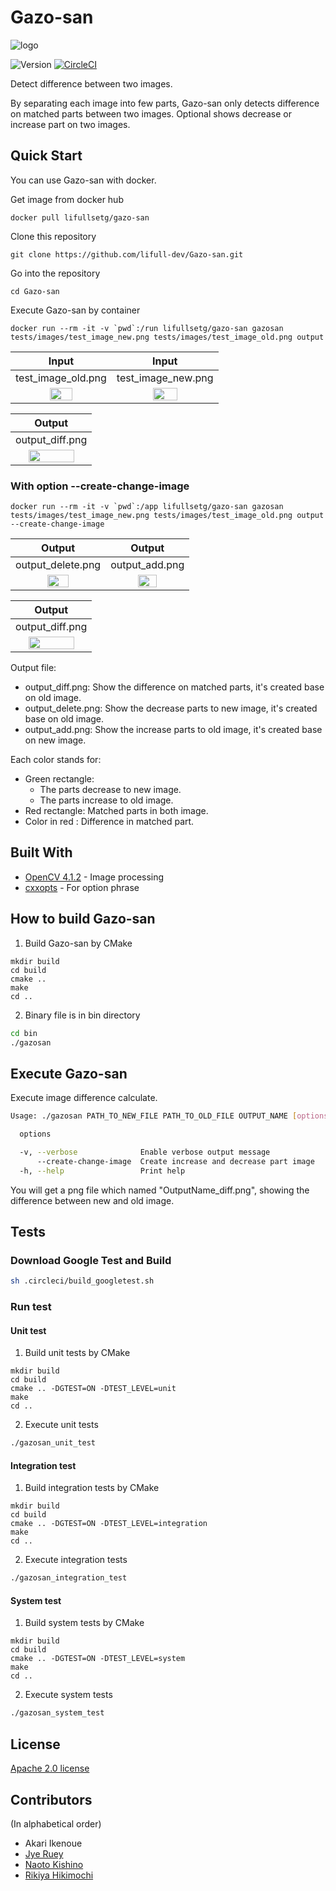 # Gazo-san
![logo](docs/assets/logo.png)

![Version](https://shields-staging.herokuapp.com/github/v/release/lifull-dev/Gazo-san) [![CircleCI](https://circleci.com/gh/lifull-dev/Gazo-san.svg?style=svg)](https://circleci.com/gh/lifull-dev/Gazo-san)

Detect difference between two images.

By separating each image into few parts, Gazo-san only detects difference on matched parts between two images. Optional shows decrease or increase part on two images.

## Quick Start
You can use Gazo-san with docker.

Get image from docker hub
```
docker pull lifullsetg/gazo-san
```

Clone this repository
```
git clone https://github.com/lifull-dev/Gazo-san.git
```

Go into the repository
```
cd Gazo-san
```

Execute Gazo-san by container
```
docker run --rm -it -v `pwd`:/run lifullsetg/gazo-san gazosan tests/images/test_image_new.png tests/images/test_image_old.png output
```

| Input | Input |
| :--: | :--: |
| test_image_old.png | test_image_new.png |
| <img src="tests/images/test_image_old.png" width="50%" /> | <img src="tests/images/test_image_new.png" width="50%" /> |

| Output |
| :--: |
| output_diff.png |
| <img src="https://user-images.githubusercontent.com/27658353/70491691-502c5f00-1b45-11ea-9bdc-8cf1f1189593.png" width="80%" > |


### With option --create-change-image
```
docker run --rm -it -v `pwd`:/app lifullsetg/gazo-san gazosan tests/images/test_image_new.png tests/images/test_image_old.png output --create-change-image
```

| Output | Output |
| :--: | :--: |
| output_delete.png | output_add.png |
| <img src="https://user-images.githubusercontent.com/27658353/70491689-4e629b80-1b45-11ea-98e9-f986bfbaae63.png" width="50%" >| <img src="https://user-images.githubusercontent.com/27658353/70491682-4c004180-1b45-11ea-97a1-bfc77b31e6a0.png" width="50%" > |

| Output |
| :--: |
| output_diff.png |
| <img src="https://user-images.githubusercontent.com/27658353/70491691-502c5f00-1b45-11ea-9bdc-8cf1f1189593.png" width="80%" > |

Output file:
- output_diff.png: Show the difference on matched parts, it's created base on old image.
- output_delete.png: Show the decrease parts to new image, it's created base on old image.
- output_add.png: Show the increase parts to old image, it's created base on new image.

Each color stands for:
- Green rectangle:
  - The parts decrease to new image.
  - The parts increase to old image.
- Red rectangle: Matched parts in both image.
- Color in red : Difference in matched part.

## Built With

* [OpenCV 4.1.2](https://docs.opencv.org/4.1.2/) - Image processing
* [cxxopts](https://github.com/jarro2783/cxxopts) - For option phrase


## How to build Gazo-san

1. Build Gazo-san by CMake
```
mkdir build
cd build
cmake ..
make
cd ..
```
2. Binary file is in bin directory
```bash
cd bin
./gazosan
```

## Execute Gazo-san

Execute image difference calculate.

```bash
Usage: ./gazosan PATH_TO_NEW_FILE PATH_TO_OLD_FILE OUTPUT_NAME [options]

  options

  -v, --verbose              Enable verbose output message
      --create-change-image  Create increase and decrease part image
  -h, --help                 Print help
```

You will get a png file which named "OutputName_diff.png", showing the difference between new and old image.

## Tests

### Download Google Test and Build

```bash
sh .circleci/build_googletest.sh
```

### Run test

#### Unit test

1. Build unit tests by CMake
```
mkdir build
cd build
cmake .. -DGTEST=ON -DTEST_LEVEL=unit
make
cd ..
```
2. Execute unit tests
```bash
./gazosan_unit_test
```

#### Integration test

1. Build integration tests by CMake
```
mkdir build
cd build
cmake .. -DGTEST=ON -DTEST_LEVEL=integration
make
cd ..
```
2. Execute integration tests
```bash
./gazosan_integration_test
```

#### System test

1. Build system tests by CMake
```
mkdir build
cd build
cmake .. -DGTEST=ON -DTEST_LEVEL=system
make
cd ..
```
2. Execute system tests
```bash
./gazosan_system_test
```

## License
[Apache 2.0 license](LICENSE)

## Contributors
(In alphabetical order)
* Akari Ikenoue
* [Jye Ruey](https://github.com/rueyaa332266)
* [Naoto Kishino](https://github.com/naotospace)
* [Rikiya Hikimochi](https://github.com/hikimochi)
